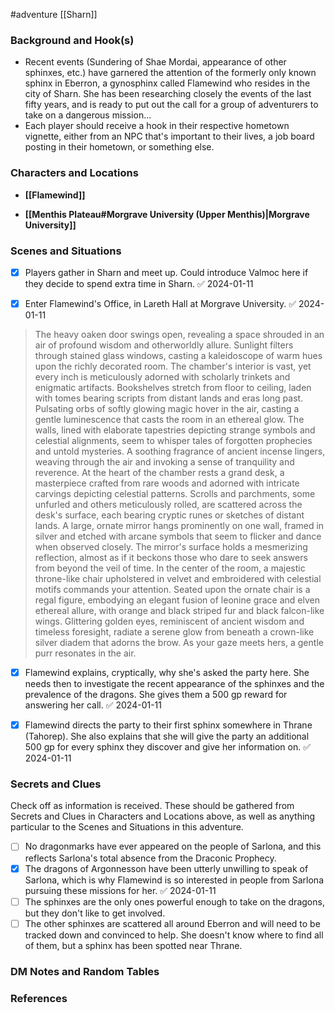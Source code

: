 #adventure [[Sharn]]

### Background and Hook(s)

* Recent events (Sundering of Shae Mordai, appearance of other sphinxes, etc.) have garnered the attention of the formerly only known sphinx in Eberron, a gynosphinx called Flamewind who resides in the city of Sharn. She has been researching closely the events of the last fifty years, and is ready to put out the call for a group of adventurers to take on a dangerous mission...
* Each player should receive a hook in their respective hometown vignette, either from an NPC that's important to their lives, a job board posting in their hometown, or something else.

### Characters and Locations

* **[[Flamewind]]**

* **[[Menthis Plateau#Morgrave University (Upper Menthis)|Morgrave University]]**

### Scenes and Situations

 - [x] Players gather in Sharn and meet up. Could introduce Valmoc here if they decide to spend extra time in Sharn. ✅ 2024-01-11

 - [x] Enter Flamewind's Office, in Lareth Hall at Morgrave University. ✅ 2024-01-11

>The heavy oaken door swings open, revealing a space shrouded in an air of profound wisdom and otherworldly allure. Sunlight filters through stained glass windows, casting a kaleidoscope of warm hues upon the richly decorated room. The chamber's interior is vast, yet every inch is meticulously adorned with scholarly trinkets and enigmatic artifacts.
>Bookshelves stretch from floor to ceiling, laden with tomes bearing scripts from distant lands and eras long past. Pulsating orbs of softly glowing magic hover in the air, casting a gentle luminescence that casts the room in an ethereal glow.
>The walls, lined with elaborate tapestries depicting strange symbols and celestial alignments, seem to whisper tales of forgotten prophecies and untold mysteries. A soothing fragrance of ancient incense lingers, weaving through the air and invoking a sense of tranquility and reverence.
>At the heart of the chamber rests a grand desk, a masterpiece crafted from rare woods and adorned with intricate carvings depicting celestial patterns. Scrolls and parchments, some unfurled and others meticulously rolled, are scattered across the desk's surface, each bearing cryptic runes or sketches of distant lands.
>A large, ornate mirror hangs prominently on one wall, framed in silver and etched with arcane symbols that seem to flicker and dance when observed closely. The mirror's surface holds a mesmerizing reflection, almost as if it beckons those who dare to seek answers from beyond the veil of time.
>In the center of the room, a majestic throne-like chair upholstered in velvet and embroidered with celestial motifs commands your attention. Seated upon the ornate chair is a regal figure, embodying an elegant fusion of leonine grace and elven ethereal allure, with orange and black striped fur and black falcon-like wings. Glittering golden eyes, reminiscent of ancient wisdom and timeless foresight, radiate a serene glow from beneath a crown-like silver diadem that adorns the brow.
>As your gaze meets hers, a gentle purr resonates in the air.

 - [x] Flamewind explains, cryptically, why she's asked the party here. She needs then to investigate the recent appearance of the sphinxes and the prevalence of the dragons. She gives them a 500 gp reward for answering her call. ✅ 2024-01-11

 - [x] Flamewind directs the party to their first sphinx somewhere in Thrane (Tahorep). She also explains that she will give the party an additional 500 gp for every sphinx they discover and give her information on. ✅ 2024-01-11

### Secrets and Clues
Check off as information is received. These should be gathered from Secrets and Clues in Characters and Locations above, as well as anything particular to the Scenes and Situations in this adventure.

 - [ ]  No dragonmarks have ever appeared on the people of Sarlona, and this reflects Sarlona's total absence from the Draconic Prophecy.
 - [x] The dragons of Argonnesson have been utterly unwilling to speak of Sarlona, which is why Flamewind is so interested in people from Sarlona pursuing these missions for her. ✅ 2024-01-11
 - [ ]  The sphinxes are the only ones powerful enough to take on the dragons, but they don't like to get involved.
 - [ ]  The other sphinxes are scattered all around Eberron and will need to be tracked down and convinced to help. She doesn't know where to find all of them, but a sphinx has been spotted near Thrane.

### DM Notes and Random Tables



### References
